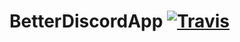 # BetterDiscordApp [![Travis][build-badge]][build]

[build-badge]: https://img.shields.io/travis/JsSucks/BetterDiscordApp/master.svg
[build]: https://travis-ci.org/JsSucks/BetterDiscordApp
